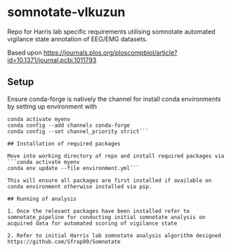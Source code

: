 # somnotate-vlkuzun

Repo for Harris lab specific requirements utilising somnotate automated vigilance state annotation of EEG/EMG datasets.

Based upon https://journals.plos.org/ploscompbiol/article?id=10.1371/journal.pcbi.1011793

## Setup

Ensure conda-forge is natively the channel for install conda environments by setting up environment with 

```conda create -n myenv python=3.10
conda activate myenv
conda config --add channels conda-forge
conda config --set channel_priority strict```

## Installation of required packages

Move into working directory of repo and install required packages via 
```conda activate myenv
conda env update --file environment.yml```

This will ensure all packages are first installed if available on conda environment otherwise installed via pip.

## Running of analysis

1. Once the relevant packages have been installed refer to somnotate_pipeline for conducting initial somnotate analysis on acquired data for automated scoring of vigilance state

2. Refer to initial Harris lab somnotate analysis algorithm designed https://github.com/Sfrap99/Somnotate